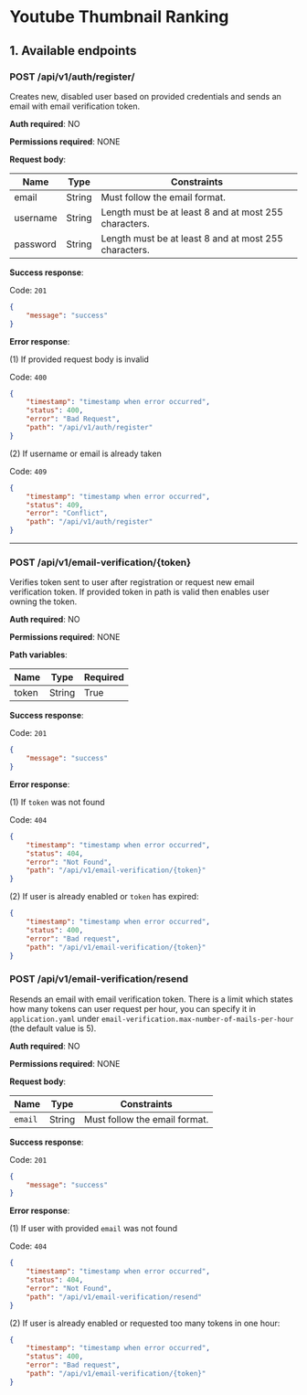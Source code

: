 # Youtube Thumbnail Ranking

## 1. Available endpoints

### POST /api/v1/auth/register/

Creates new, disabled user based on provided credentials and sends an email with email verification token.

**Auth required**: NO

**Permissions required**: NONE

**Request body**:

| Name     | Type   | Constraints                                           |
|----------|--------|-------------------------------------------------------|
| email    | String | Must follow the email format.                         |
| username | String | Length must be at least 8 and at most 255 characters. |
| password | String | Length must be at least 8 and at most 255 characters. |


**Success response**:

Code: `201`
```json
{
    "message": "success"
}
```

**Error response**:

(1)
If provided request body is invalid

Code: `400`
```json
{
    "timestamp": "timestamp when error occurred",
    "status": 400,
    "error": "Bad Request",
    "path": "/api/v1/auth/register"
}
```

(2)
If username or email is already taken

Code: `409`
```json
{
    "timestamp": "timestamp when error occurred",
    "status": 409,
    "error": "Conflict",
    "path": "/api/v1/auth/register"
}
```

---

### POST /api/v1/email-verification/{token}

Verifies token sent to user after registration or request new email verification token. If provided token in path is valid then enables user owning the token.

**Auth required**: NO

**Permissions required**: NONE

**Path variables**:

| Name     | Type   | Required |
|----------|--------|----------|
| token    | String | True     |

**Success response**:

Code: `201`
```json
{
    "message": "success"
}
```

**Error response**:

(1) 
If `token` was not found

Code: `404`
```json
{
    "timestamp": "timestamp when error occurred",
    "status": 404,
    "error": "Not Found",
    "path": "/api/v1/email-verification/{token}"
}
```

(2)
If user is already enabled or `token` has expired:
```json
{
    "timestamp": "timestamp when error occurred",
    "status": 400,
    "error": "Bad request",
    "path": "/api/v1/email-verification/{token}"
}
```
### POST /api/v1/email-verification/resend

Resends an email with email verification token. There is a limit which states how many tokens can user request per hour, you can specify it in `application.yaml` under `email-verification.max-number-of-mails-per-hour` (the default value is 5). 

**Auth required**: NO

**Permissions required**: NONE

**Request body**:

| Name    | Type   | Constraints                   |
|---------|--------|-------------------------------|
| `email` | String | Must follow the email format. |

**Success response**:

Code: `201`
```json
{
    "message": "success"
}
```

**Error response**:

(1)
If user with provided `email` was not found

Code: `404`
```json
{
    "timestamp": "timestamp when error occurred",
    "status": 404,
    "error": "Not Found",
    "path": "/api/v1/email-verification/resend"
}
```

(2)
If user is already enabled or requested too many tokens in one hour:
```json
{
    "timestamp": "timestamp when error occurred",
    "status": 400,
    "error": "Bad request",
    "path": "/api/v1/email-verification/{token}"
}
```
